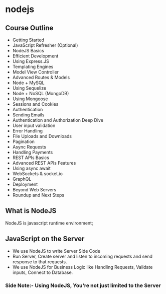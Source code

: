 # nodejs

## Course Outline
- Getting Started
- JavaScript Refresher (Optional)
- NodeJS Basics
- Efficient Development
- Using Express.JS
- Templating Engines
- Model View Controller
- Advanced Routes & Models
- Node + MySQL
- Using Sequelize
- Node + NoSQL (MongoDB)
- Using Mongoose
- Sessions and Cookies
- Authentication
- Sending Emails
- Authentication and Authorization Deep Dive
- User input validation
- Error Handling
- File Uploads and Downloads
- Pagination
- Async Requests
- Handling Payments
- REST APIs Basics
- Advanced REST APIs Features
- Using async await
- WebSockets & socket.io
- GraphQL
- Deployment
- Beyond Web Servers
- Roundup and Next Steps


## What is NodeJS
NodeJS is javascript runtime environment;


## JavaScript on the Server
- We use NodeJS to write Server Side Code
- Run Server, Create server and listen to incoming requests and send response to that requests.
- We use NodeJS for Business Logic like Handling Requests, Validate inputs, Connect to Database.

### Side Note:- Using NodeJS, You're not just limited to the Server

